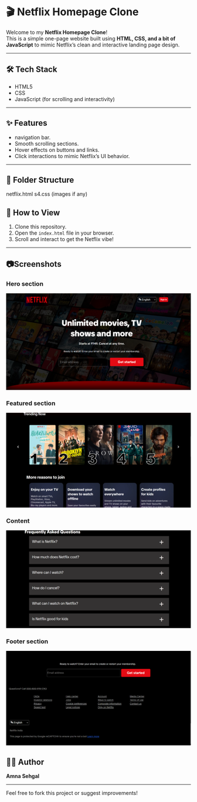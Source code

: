# 🎬 Netflix Homepage Clone

Welcome to my **Netflix Homepage Clone**!  
This is a simple one-page website built using **HTML, CSS, and a bit of JavaScript** to mimic Netflix’s clean and interactive landing page design.

---

## 🛠️ Tech Stack
- HTML5
- CSS
- JavaScript (for scrolling and interactivity)

---

## ✨ Features
- navigation bar.
- Smooth scrolling sections.
- Hover effects on buttons and links.
- Click interactions to mimic Netflix’s UI behavior.

---

## 📂 Folder Structure
netflix.html
s4.css
(images if any)


## 🚀 How to View
1. Clone this repository.
2. Open the `index.html` file in your browser.
3. Scroll and interact to get the Netflix vibe!

---
## 📷Screenshots
### Hero section
![Home](Screenshot%202025-08-05%20130525.png)
### Featured section
![Featured](Screenshot%202025-08-05%20130549.png)
### Content
![Content](Screenshot%202025-08-05%20130603.png)
### Footer section
![Footer](Screenshot%202025-08-05%20130615.png)

## 🙋‍♀️ Author
**Amna Sehgal**

---

Feel free to fork this project or suggest improvements!